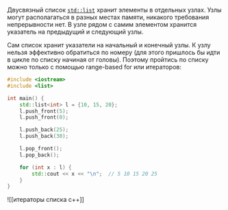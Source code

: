 Двусвязный список [`std::list`](https://en.cppreference.com/w/cpp/container/list) хранит элементы в отдельных узлах. Узлы могут располагаться в разных местах памяти, никакого требования непрерывности нет. В узле рядом с самим элементом хранится указатель на предыдущий и следующий узлы.

Сам список хранит указатели на начальный и конечный узлы. К узлу нельзя эффективно обратиться по номеру (для этого пришлось бы идти в цикле по списку начиная от головы). Поэтому пройтись по списку можно только с помощью range-based for или итераторов:

```c++
#include <iostream>
#include <list>

int main() {
    std::list<int> l = {10, 15, 20};
    l.push_front(5);
    l.push_front(0);

    l.push_back(25);
    l.push_back(30);

    l.pop_front();
    l.pop_back();

    for (int x : l) {
        std::cout << x << "\n";  // 5 10 15 20 25
    }
}
```

![[итераторы списка c++]]

